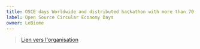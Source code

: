 ```yaml
---
title: OSCE days Worldwide and distributed hackathon with more than 70 cities 
label: Open Source Circular Economy Days
owner: LeBiome
---
```


> [Lien vers l'organisation](https://github.com/LeBiome/oscedays)
